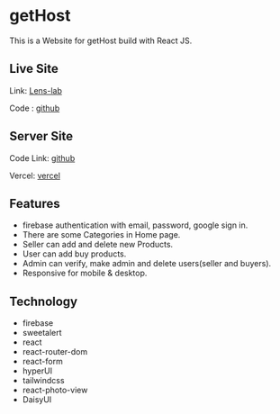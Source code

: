 # getHost

This is a Website for getHost build with React JS.

## Live Site

Link: [Lens-lab](https://lab-lens.web.app/)

Code : [github](https://github.com/programming-hero-web-course-4/b612-used-products-resale-clients-side-asifsikder23)

## Server Site

Code Link: [github](https://github.com/programming-hero-web-course-4/b612-used-products-resale-server-side-asifsikder23)

Vercel: [vercel](https://lens-lab-server-three.vercel.app/)

## Features

- firebase authentication with email, password, google sign in.
- There are some Categories in Home page.
- Seller can add and delete new Products.
- User can add buy products.
- Admin can verify, make admin and delete users(seller and buyers).
- Responsive for mobile & desktop.

## Technology

- firebase
- sweetalert
- react
- react-router-dom
- react-form
- hyperUI
- tailwindcss
- react-photo-view
- DaisyUI
